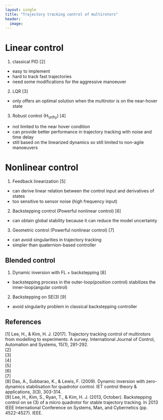 ```yaml
---
layout: single
title: "Trajectory tracking control of multirotors"
header:
  image: 
---
```



# Linear control
1. classical PID [2]
  + easy to implement
  + hard to track fast trajectories
  + need some modifications for the aggressive manoeuver
2. LQR [3]
  + only offers an optimal solution when the multirotor is on the near-hover state
3. Robust control (H<sub>\infty</sub>) [4]
  + not limited to the near hover condition
  + can provide better performance in trajectory tracking with noise and time delay
  + still based on the linearized dynamics so still limited to non-agile manoeuvers
      
# Nonlinear control
1. Feedback linearization [5]
  + can derive linear relation between the control input and derivatives of states
  + too sensitive to sensor noise (high frequency input)
2. Backstepping control (Powerful nonlinear control) [6]
  + can obtain global stability because it can reduce the model uncertainty
3. Geometric control (Powerful nonlinear control) [7]
  + can avoid singularities in trajectory tracking
  + simpler than quaternion-based controller
  
## Blended control
1. Dynamic inversion with FL + backstepping [8]
  + backstepping process in the outer-loop(position control) stabilizes the inner-loop(angular control)
2. Backstepping on SE(3) [9]
  + avoid singularity problem in classical backstepping controller

## References
[1] Lee, H., & Kim, H. J. (2017). Trajectory tracking control of multirotors from modelling to experiments: A survey. International Journal of Control, Automation and Systems, 15(1), 281-292. <br>
[2] <br>
[3] <br>
[4] <br>
[5] <br>
[6] <br>
[7] <br>
[8] Das, A., Subbarao, K., & Lewis, F. (2009). Dynamic inversion with zero-dynamics stabilisation for quadrotor control. IET control theory & applications, 3(3), 303-314.<br>
[9] Lee, H., Kim, S., Ryan, T., & Kim, H. J. (2013, October). Backstepping control on se (3) of a micro quadrotor for stable trajectory tracking. In 2013 IEEE International Conference on Systems, Man, and Cybernetics (pp. 4522-4527). IEEE.
